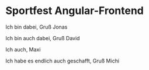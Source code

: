 # Sportfest Angular-Frontend

Ich bin dabei, Gruß Jonas

Ich bin auch dabei, Gruß David

Ich auch, Maxi

Ich habe es endlich auch geschafft, Gruß Michi
